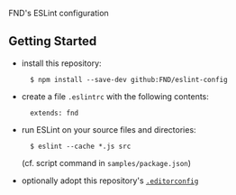 FND's ESLint configuration


Getting Started
---------------

* install this repository:

        $ npm install --save-dev github:FND/eslint-config

* create a file `.eslintrc` with the following contents:

        extends: fnd

* run ESLint on your source files and directories:

        $ eslint --cache *.js src

    (cf. script command in `samples/package.json`)

* optionally adopt this repository's [`.editorconfig`](http://editorconfig.org)
